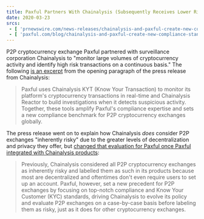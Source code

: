 ```yaml
---
title: Paxful Partners With Chainalysis (Subsequently Receives Lower Risk Rating From Chainalysis)
date: 2020-03-23
srcs:
 - [ 'prnewswire.com/news-releases/chainalysis-and-paxful-create-new-compliance-standard-for-peer-to-peer-cryptocurrency-exchanges-301028204.html', 'archive.ph/LlXRk' ]
 - [ 'paxful.com/blog/chainalysis-and-paxful-create-new-compliance-standard-p2p-exchanges/', 'archive.ph/DKBH7' ]
---
```


P2P cryptocurrency exchange Paxful partnered with surveillance corporation
Chainalysis to "monitor large volumes of cryptocurrency activity and identify
high risk transactions on a continuous basis." The following [is an
excerpt](https://archive.ph/LlXRk#selection-4489.221-4489.563) from the opening
paragraph of the press release from Chainalysis:

> Paxful uses Chainalysis KYT (Know Your Transaction) to monitor its platform's
> cryptocurrency transactions in real-time and Chainalysis Reactor to build
> investigations when it detects suspicious activity. Together, these tools
> amplify Paxful's compliance expertise and sets a new compliance benchmark for
> P2P cryptocurrency exchanges globally.

The press release went on to explain how Chainalysis _does_ consider P2P
exchanges "inherently risky" due to the greater levels of decentralization and
privacy they offer, but [changed that evaluation for Paxful once Paxful
integrated with Chainalysis
products](https://archive.ph/LlXRk#selection-4493.0-4493.528):

> Previously, Chainalysis considered all P2P cryptocurrency exchanges as
> inherently risky and labelled them as such in its products because most are
> decentralized and oftentimes don't even require users to set up an account.
> Paxful, however, set a new precedent for P2P exchanges by focusing on
> top-notch compliance and Know Your Customer (KYC) standards, driving
> Chainalysis to evolve its policy and evaluate P2P exchanges on a case-by-case
> basis before labeling them as risky, just as it does for other cryptocurrency
> exchanges.

